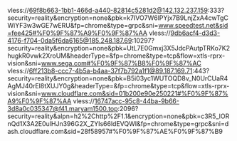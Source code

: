 vless://69f8b663-1bb1-466d-a440-82814c5281d2@142.132.237.159:333?security=reality&encryption=none&pbk=k7IVO7W6lPYjx7B9LnjZxA4cwTgCWiYF3w3wGE7wERU&fp=chrome&type=grpc&sni=www.speedtest.net&sid=fee425#%F0%9F%87%A9%F0%9F%87%AA
vless://9db6acf4-d3d3-4176-f704-0da5f6da6165@185.248.187.69:10297?security=reality&encryption=none&pbk=UtL7E0Gmxj3X5JdcPAutpTRKo7K2hugkR0vwk2XroUM&headerType=&fp=chrome&type=tcp&flow=xtls-rprx-vision&sni=www.sega.com#%F0%9F%87%B8%F0%9F%87%AC
vless://6ff213b8-ccc7-4b5a-b4aa-37f7b792a1f1@89.187.169.71:443?security=reality&encryption=none&pbk=B5i03yc1WUTOQD8v_N0UrCUaR4AgMJ40rEl8tXUJY0g&headerType=&fp=chrome&type=tcp&flow=xtls-rprx-vision&sni=www.cloudflare.com&sid=01b200e90e250221#%F0%9F%87%A9%F0%9F%87%AA
vless://16747acc-95c8-44ba-9b66-3d8a0c035347@f41.maryam1500.top:2096?security=reality&alpn=h2%2Chttp%2F1.1&encryption=none&pbk=c3R5_lORnQd1X3A2E0ulHJn396G2X_ZYIs66ldEVQWI&fp=chrome&type=grpc&sni=dash.cloudflare.com&sid=28f58957#%F0%9F%87%AE%F0%9F%87%B9
